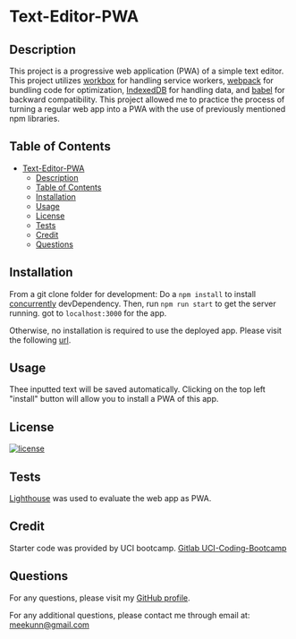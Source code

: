 # Text-Editor-PWA

## Description

This project is a progressive web application (PWA) of a simple text editor. This project utilizes [workbox](https://www.npmjs.com/package/workbox-webpack-plugin) for handling service workers, [webpack](https://www.npmjs.com/package/webpack) for bundling code for optimization, [IndexedDB](https://www.npmjs.com/package/idb) for handling data, and [babel](https://www.npmjs.com/package/@babel/core) for backward compatibility. This project allowed me to practice the process of turning a regular web app into a PWA with the use of previously mentioned npm libraries.

## Table of Contents

- [Text-Editor-PWA](#text-editor-pwa)
  - [Description](#description)
  - [Table of Contents](#table-of-contents)
  - [Installation](#installation)
  - [Usage](#usage)
  - [License](#license)
  - [Tests](#tests)
  - [Credit](#credit)
  - [Questions](#questions)

## Installation

From a git clone folder for development:
 Do a `npm install` to install [concurrently](https://www.npmjs.com/package/concurrently) devDependency. Then, run `npm run start` to get the server running. got to `localhost:3000` for the app.

Otherwise, no installation is required to use the deployed app. Please visit the following [url](https://afternoon-shore-36098-3ea4ab243ea8.herokuapp.com/).

## Usage

Thee inputted text will be saved automatically.
Clicking on the top left "install" button will allow you to install a PWA of this app.
## License
  
[![license](https://img.shields.io/badge/License-MIT-green)](https://choosealicense.com/licenses/mit/)

## Tests

[Lighthouse](https://chrome.google.com/webstore/detail/lighthouse/blipmdconlkpinefehnmjammfjpmpbjk) was used to evaluate the web app as PWA.

## Credit

Starter code was provided by UCI bootcamp.
[Gitlab UCI-Coding-Bootcamp](https://uci.bootcampcontent.com/UCI-Coding-Bootcamp/UCI-VIRT-FSF-PT-03-2023-U-LOLC/-/tree/main/19-PWA/02-Challenge)
## Questions

For any questions, please visit my [GitHub profile](https://github.com/meekunn1).

For any additional questions, please contact me through email at: meekunn@gmail.com